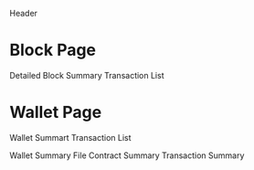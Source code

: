 Header

# Block Page

Detailed Block Summary
Transaction List

# Wallet Page

Wallet Summart
Transaction List

Wallet Summary
File Contract Summary
Transaction Summary
